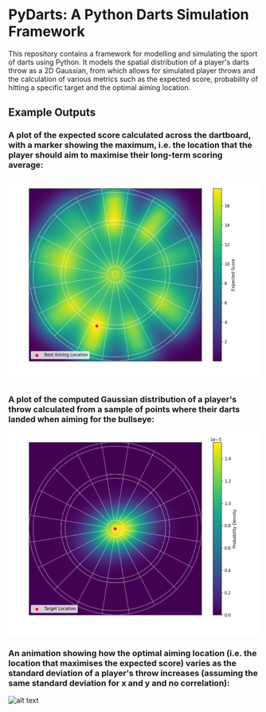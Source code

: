 # PyDarts: A Python Darts Simulation Framework

This repository contains a framework for modelling and simulating the sport of darts using Python. It models the spatial distribution of a player's darts throw as a 2D Gaussian, from which allows for simulated player throws and the calculation of various metrics such as the expected score, probability of hitting a specific target and the optimal aiming location.

## Example Outputs

### A plot of the expected score calculated across the dartboard, with a marker showing the maximum, i.e. the location that the player should aim to maximise their long-term scoring average:

![alt text](static\output_example.png)

### A plot of the computed Gaussian distribution of a player's throw calculated from a sample of points where their darts landed when aiming for the bullseye:

![alt text](static\output_distribution.png)

### An animation showing how the optimal aiming location (i.e. the location that maximises the expected score) varies as the standard deviation of a player's throw increases (assuming the same standard deviation for x and y and no correlation):


![alt text](static\animation_example.gif)

